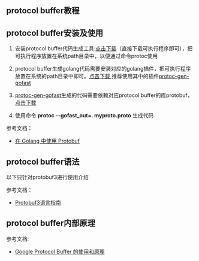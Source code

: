 protocol buffer教程
-------------------------
## protocol buffer安装及使用

1. 安装protocol buffer代码生成工具:[点击下载](https://github.com/google/protobuf/releases)（直接下载可执行程序即可），把可执行程序放置在系统path目录中，以便通过命令protoc使用

2. protocol buffer生成golang代码需要安装对应的golang插件，把可执行程序放置在系统的path目录中即可。[点击下载](https://github.com/gogo/protobuf),推荐使用其中的插件[protoc-gen-gofast](https://github.com/gogo/protobuf/tree/master/protoc-gen-gofast)

3. [protoc-gen-gofast](https://github.com/gogo/protobuf/tree/master/protoc-gen-gofast)生成的代码需要依赖对应protocol buffer的库protobuf，[点击下载](https://github.com/golang/protobuf)

4. 使用命令 **protoc --gofast_out=. myproto.proto** 生成代码

参考文档：

* [在 Golang 中使用 Protobuf](https://studygolang.com/articles/4872)

## protocol buffer语法
以下只针对protobuf3进行使用介绍

参考文档：

* [Protobuf3语言指南](http://blog.csdn.net/u011518120/article/details/54604615#DefiningAMessageType)

## protocol buffer内部原理
参考文档:

* [Google Protocol Buffer 的使用和原理](https://www.ibm.com/developerworks/cn/linux/l-cn-gpb/)